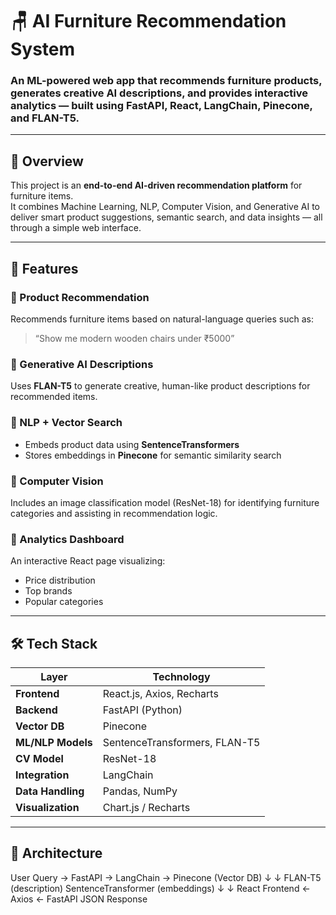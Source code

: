 # 🪑 AI Furniture Recommendation System

### An ML-powered web app that recommends furniture products, generates creative AI descriptions, and provides interactive analytics — built using **FastAPI**, **React**, **LangChain**, **Pinecone**, and **FLAN-T5**.

---

## 🌟 Overview

This project is an **end-to-end AI-driven recommendation platform** for furniture items.  
It combines Machine Learning, NLP, Computer Vision, and Generative AI to deliver smart product suggestions, semantic search, and data insights — all through a simple web interface.

---

## 🧩 Features

### 🔹 Product Recommendation
Recommends furniture items based on natural-language queries such as:
> “Show me modern wooden chairs under ₹5000”

### 🔹 Generative AI Descriptions
Uses **FLAN-T5** to generate creative, human-like product descriptions for recommended items.

### 🔹 NLP + Vector Search
- Embeds product data using **SentenceTransformers**
- Stores embeddings in **Pinecone** for semantic similarity search

### 🔹 Computer Vision
Includes an image classification model (ResNet-18) for identifying furniture categories and assisting in recommendation logic.

### 🔹 Analytics Dashboard
An interactive React page visualizing:
- Price distribution  
- Top brands  
- Popular categories  

---

## 🛠️ Tech Stack

| Layer | Technology |
|-------|-------------|
| **Frontend** | React.js, Axios, Recharts |
| **Backend** | FastAPI (Python) |
| **Vector DB** | Pinecone |
| **ML/NLP Models** | SentenceTransformers, FLAN-T5 |
| **CV Model** | ResNet-18 |
| **Integration** | LangChain |
| **Data Handling** | Pandas, NumPy |
| **Visualization** | Chart.js / Recharts |

---

## 🧠 Architecture
User Query → FastAPI → LangChain → Pinecone (Vector DB)
     ↓                                ↓
   FLAN-T5 (description)         SentenceTransformer (embeddings)
     ↓                                ↓
  React Frontend ← Axios ← FastAPI JSON Response

